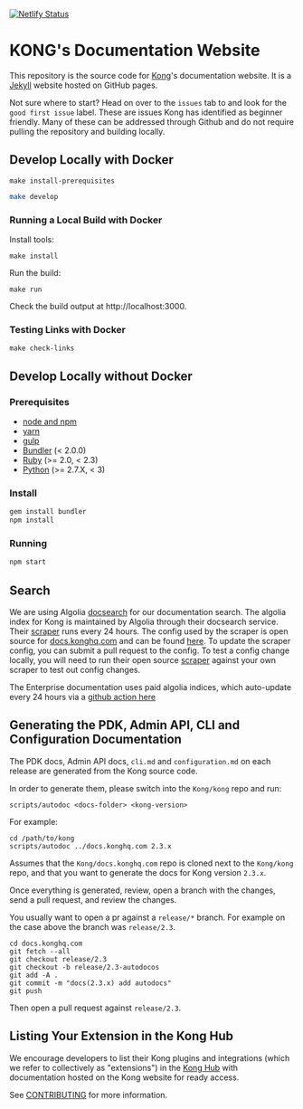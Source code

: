 [![Netlify Status](https://api.netlify.com/api/v1/badges/ae60f2a4-488e-4771-b24a-c26badc5f45d/deploy-status)](https://app.netlify.com/sites/kongdocs/deploys)

# KONG's Documentation Website

This repository is the source code for [Kong](https://github.com/Kong/kong)'s documentation website. It is a [Jekyll](https://jekyllrb.com/) website hosted on GitHub pages.

Not sure where to start? Head on over to the `issues` tab to and look for the `good first issue` label. These are issues Kong has identified as beginner friendly. Many of these can be addressed through Github and do not require pulling the repository and building locally.


## Develop Locally with Docker

```
make install-prerequisites
```

>
```bash
make develop
```

### Running a Local Build with Docker

Install tools:
```
make install
```

Run the build:
```
make run
```

Check the build output at http://localhost:3000.

### Testing Links with Docker

```
make check-links
```

## Develop Locally without Docker

### Prerequisites

- [node and npm](https://www.npmjs.com/get-npm)
- [yarn](https://classic.yarnpkg.com)
- [gulp](https://gulpjs.com/docs/en/getting-started/quick-start/)
- [Bundler](https://bundler.io/) (< 2.0.0)
- [Ruby](https://www.ruby-lang.org) (>= 2.0, < 2.3)
- [Python](https://www.python.org) (>= 2.7.X, < 3)

### Install

>
```bash
gem install bundler
npm install
```

### Running

>
```bash
npm start
```

## Search

We are using Algolia [docsearch](https://www.algolia.com/docsearch) for our
documentation search. The algolia index for Kong is maintained by Algolia through their
docsearch service. Their [scraper](https://github.com/algolia/docsearch-scraper)
runs every 24 hours. The config used by the scraper is open source for
[docs.konghq.com](docs.konghq.com) and can be found [here](https://github.com/algolia/docsearch-configs/blob/master/configs/getkong.json).
To update the scraper config, you can submit a pull request to the config. To
test a config change locally, you will need to run their open source
[scraper](https://github.com/algolia/docsearch-scraper) against your own
scraper to test out config changes.

The Enterprise documentation uses paid algolia indices, which auto-update every
24 hours via a [github action here](/.github/workflows/algolia.yml)

## Generating the PDK, Admin API, CLI and Configuration Documentation

The PDK docs, Admin API docs, `cli.md` and `configuration.md` on each release are generated from the Kong source code.

In order to generate them, please switch into the `Kong/kong` repo and run:

```
scripts/autodoc <docs-folder> <kong-version>
```

For example:

```
cd /path/to/kong
scripts/autodoc ../docs.konghq.com 2.3.x
```

Assumes that the `Kong/docs.konghq.com` repo is cloned next to the `Kong/kong` repo, and that you want to
generate the docs for Kong version `2.3.x`.

Once everything is generated, review, open a branch with the changes, send a pull request, and review the changes.

You usually want to open a pr against a `release/*` branch. For example on the case above the branch was `release/2.3`.

```
cd docs.konghq.com
git fetch --all
git checkout release/2.3
git checkout -b release/2.3-autodocos
git add -A .
git commit -m "docs(2.3.x) add autodocs"
git push
```

Then open a pull request against `release/2.3`.

## Listing Your Extension in the Kong Hub

We encourage developers to list their Kong plugins and integrations (which
we refer to collectively as "extensions") in the
[Kong Hub](https://docs.konghq.com/hub) with documentation hosted
on the Kong website for ready access.

See [CONTRIBUTING](https://github.com/Kong/docs.konghq.com/blob/master/CONTRIBUTING.md#contributing-to-kong-documentation-and-the-kong-hub) for more information.
